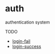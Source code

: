 # auth

authentication system

TODO 
- [login-fail](doc/login-fail-flow.md)
- [login-success](doc/login-success-flow.md)
